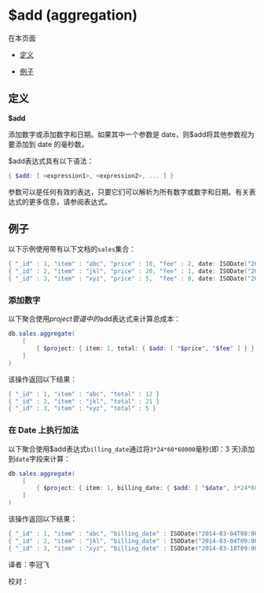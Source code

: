 # [ ](#)$add (aggregation)

[]()

在本页面

*   [定义](#definition)

*   [例子](#examples)

## <span id="definition">定义</span>

**$add**

添加数字或添加数字和日期。如果其中一个参数是 date，则$add将其他参数视为要添加到 date 的毫秒数。

$add表达式具有以下语法：

```powershell
{ $add: [ <expression1>, <expression2>, ... ] }
```

参数可以是任何有效的表达，只要它们可以解析为所有数字或数字和日期。有关表达式的更多信息，请参阅表达式。

## <span id="examples">例子</span>

以下示例使用带有以下文档的`sales`集合：

```powershell
{ "_id" : 1, "item" : "abc", "price" : 10, "fee" : 2, date: ISODate("2014-03-01T08:00:00Z") }
{ "_id" : 2, "item" : "jkl", "price" : 20, "fee" : 1, date: ISODate("2014-03-01T09:00:00Z") }
{ "_id" : 3, "item" : "xyz", "price" : 5,  "fee" : 0, date: ISODate("2014-03-15T09:00:00Z") }
```

### 添加数字

以下聚合使用$project管道中的$add表达式来计算总成本：

```powershell
db.sales.aggregate(
    [
        { $project: { item: 1, total: { $add: [ "$price", "$fee" ] } } }
    ]
)
```

该操作返回以下结果：

```powershell
{ "_id" : 1, "item" : "abc", "total" : 12 }
{ "_id" : 2, "item" : "jkl", "total" : 21 }
{ "_id" : 3, "item" : "xyz", "total" : 5 }
```

### 在 Date 上执行加法

以下聚合使用$add表达式`billing_date`通过将`3*24*60*60000`毫秒(即：3 天)添加到`date`字段来计算：

```powershell
db.sales.aggregate(
    [
        { $project: { item: 1, billing_date: { $add: [ "$date", 3*24*60*60000 ] } } }
    ]
)
```

该操作返回以下结果：

```powershell
{ "_id" : 1, "item" : "abc", "billing_date" : ISODate("2014-03-04T08:00:00Z") }
{ "_id" : 2, "item" : "jkl", "billing_date" : ISODate("2014-03-04T09:00:00Z") }
{ "_id" : 3, "item" : "xyz", "billing_date" : ISODate("2014-03-18T09:00:00Z") }
```



译者：李冠飞

校对：